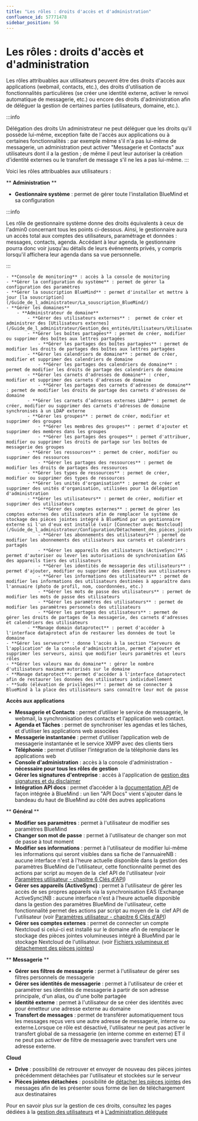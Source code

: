 ```yaml
---
title: "Les rôles : droits d'accès et d'administration"
confluence_id: 57771478
sidebar_position: 56
---
```

# Les rôles : droits d'accès et d'administration


Les rôles attribuables aux utilisateurs peuvent être des droits d'accès aux applications (webmail, contacts, etc.), des droits d'utilisation de fonctionnalités particulières (se créer une identité externe, activer le renvoi automatique de messagerie, etc.) ou encore des droits d'administration afin de déléguer la gestion de certaines parties (utilisateurs, domaine, etc.).


:::info

Délégation des droits
Un administrateur ne peut déléguer que les droits qu'il possède lui-même, exception faite de l'accès aux applications ou à certaines fonctionnalités : par exemple même s'il n'a pas lui-même de messagerie, un administration peut activer "Messagerie et Contacts" aux utilisateurs dont il a la gestion ; de même il peut leur autoriser la création d'identité externes ou le transfert de message s'il ne les a pas lui-même.
:::

Voici les rôles attribuables aux utilisateurs :

** **Administration** **

- **Gestionnaire système** : permet de gérer toute l'installation BlueMind et sa configuration


:::info

Les rôle de gestionnaire système donne des droits équivalents à ceux de l'admin0 concernant tous les points ci-dessous.
Ainsi, le gestionnaire aura un accès total aux comptes des utilisateurs, paramétrage et données : messages, contacts, agenda. Accédant à leur agenda, le gestionnaire pourra donc voir jusqu'au détails de leurs événements privés, y compris lorsqu'il affichera leur agenda dans sa vue personnelle.

:::

    - **Console de monitoring** : accès à la console de monitoring
    - **Gérer la configuration du système** : permet de gérer la configuration des paramètres
    - **Gérer la souscription BlueMind** : permet d'installer et mettre à jour [la souscription](/Guide_de_l_administrateur/La_souscription_BlueMind/)
    - **Gérer les domaines**
        - **Administrateur de domaine**
            - **Gérer des utilisateurs externes** :  permet de créer et administrer des [Utilisateurs externes](/Guide_de_l_administrateur/Gestion_des_entités/Utilisateurs/Utilisateurs_externes/) 
            - **Gérer les boîtes partagées** : permet de créer, modifier ou supprimer des boîtes aux lettres partagées
                - **Gérer les partages des boîtes partagées** : permet de modifier les droits de partages des boîtes aux lettres partagées
            - **Gérer les calendriers de domaine** : permet de créer, modifier et supprimer des calendriers de domaine
                - **Gérer les partages des calendriers de domaine** : permet de modifier les droits de partage des calendriers de domaine
            - **Gérer les carnets d'adresses de domaine** : créer, modifier et supprimer des carnets d'adresses de domaine
                - **Gérer les partages des carnets d'adresses de domaine** : permet de modifier les droits de partage des carnets d'adresses de domaine
            - **Gérer les carnets d’adresses externes LDAP** : permet de créer, modifier ou supprimer des carnets d'adresses de domaine synchronisés à un LDAP externe
            - **Gérer les groupes** : permet de créer, modifier et supprimer des groupes
                - **Gérer les membres des groupes** : permet d'ajouter et supprimer des membres dans les groupes
                - **Gérer les partages des groupes** : permet d'attribuer, modifier ou supprimer les droits de partage sur les boîtes de messagerie des groupes
            - **Gérer les ressources** : permet de créer, modifier ou supprimer des ressources
                - **Gérer les partages des ressources** : permet de modifier les droits de partages des ressources
            - **Gérer les types de ressources** : permet de créer, modifier ou supprimer des types de ressources
            - **Gérer les unités d'organisation** : permet de créer et supprimer des unités d'organisation, utilisées pour la délégation d'administration
            - **Gérer les utilisateurs** : permet de créer, modifier et supprimer des utilisateurs
                - **Gérer des comptes externes** : permet de gérer les comptes externes des utilisateurs afin de remplacer le système de stockage des pièces jointes intégré à BlueMind par un gestionnaire externe si l'un d'eux est installé (voir [Connecter avec Nextcloud](/Guide_de_l_administrateur/Configuration/Détachement_des_pièces_jointes/Connecter_avec_Nextcloud/))
                - **Gérer les abonnements des utilisateurs** : permet de modifier les abonnements des utilisateurs aux carnets et calendriers partagés
                - **Gérer les appareils des utilisateurs (ActiveSync)** : permet d'autoriser ou lever les autorisations de synchronisation EAS des appareils tiers des utilisateurs
                - **Gérer les identités de messagerie des utilisateurs** : permet d'ajouter, modifier ou supprimer des identités aux utilisateurs
                - **Gérer les informations des utilisateurs** : permet de modifier les informations des utilisateurs destinées à apparaître dans l'annuaire (photo de profil, nom, coordonnées, etc.)
                - **Gérer les mots de passe des utilisateurs** : permet de modifier les mots de passe des utilisateurs
                - **Gérer les paramètres des utilisateurs** : permet de modifier les paramètres personnels des utilisateurs
                - **Gérer les partages des utilisateurs** : permet de gérer les droits de partages de la messagerie, des carnets d'adresses et calendriers des utilisateurs
            - **Manage domain dataprotect** : permet d'accéder à l'interface dataprotect afin de restaurer les données de tout le domaine
    - **Gérer les serveurs** : donne l'accès à la section "Serveurs de l'application" de la console d'administration, permet d'ajouter et supprimer les serveurs, ainsi que modifier leurs paramètres et leurs rôles
    - **Gérer les valeurs max du domaine** : gérer le nombre d'utilisateurs maximum autorisés sur le domaine
    - **Manage dataprotect**: permet d'accéder à l'interface dataprotect afin de restaurer les données des utilisateurs individuellement
    - **Sudo (élévation de privilèges)** : permet de se connecter à BlueMind à la place des utilisateurs sans connaître leur mot de passe


****Accès aux applications****

- **Messagerie et Contacts** : permet d’utiliser le service de messagerie, le webmail, la synchronisation des contacts et l’application web contact.
- **Agenda et Tâches** : permet de synchroniser les agendas et les tâches, et d’utiliser les applications web associées
- **Messagerie instantanée** : permet d’utiliser l’application web de messagerie instantanée et le service XMPP avec des clients tiers
- **Téléphonie** : permet d’utiliser l’intégration de la téléphonie dans les applications web
- **Console d'administration** : accès à la console d'administration - **nécessaire pour tous les rôles de gestion**
- **Gérer les signatures d'entreprise** : accès à l'application de [gestion des signatures et du disclaimer](/Guide_de_l_administrateur/Configuration/Signatures_d_entreprise/)
- **Intégration API docs** : permet d’accéder à la [documentation API](https://forge.bluemind.net/staging/doc/latest/web-resources/) de façon intégrée à BlueMind : un lien "API Docs" vient s'ajouter dans le bandeau du haut de BlueMind au côté des autres applications


** **Général** **

- **Modifier ses paramètres** : permet à l'utilisateur de modifier ses paramètres BlueMind
- **Changer son mot de passe** : permet à l'utilisateur de changer son mot de passe à tout moment
- **Modifier ses informations** : permet à l'utilisateur de modifier lui-même les informations qui seront visibles dans sa fiche de l'annuaireNB : aucune interface n'est à l'heure actuelle disponible dans la gestion des paramètres BlueMind de l'utilisateur, cette fonctionnalité permet des actions par script au moyen de la  clef API de l'utilisateur (voir [Paramètres utilisateur - chapitre 6 Clés d'API](/Guide_de_l_utilisateur/Paramètres_utilisateur/))
- **Gérer ses appareils (ActiveSync)** : permet à l'utilisateur de gérer les accès de ses propres appareils via la synchronisation EAS (Exchange ActiveSync)NB : aucune interface n'est à l'heure actuelle disponible dans la gestion des paramètres BlueMind de l'utilisateur, cette fonctionnalité permet des actions par script au moyen de la  clef API de l'utilisateur (voir [Paramètres utilisateur - chapitre 6 Clés d'API](/Guide_de_l_utilisateur/Paramètres_utilisateur/))
- **Gérer ses comptes externes** : permet de connecter un compte Nextcloud si celui-ci est installé sur le domaine afin de remplacer le stockage des pièces jointes volumineuses intégré à BlueMind par le stockage Nextcloud de l'utilisateur. (voir [Fichiers volumineux et détachement des pièces jointes](/Guide_de_l_utilisateur/La_messagerie/Fichiers_volumineux_et_détachement_des_pièces_jointes/))


** **Messagerie** **

- **Gérer ses filtres de messagerie** : permet à l'utilisateur de gérer ses filtres personnels de messagerie
- **Gérer ses identités de messagerie** : permet à l'utilisateur de créer et paramétrer ses identités de messagerie à partir de son adresse principale, d'un alias, ou d'une boîte partagée
- **Identité externe** : permet à l'utilisateur de se créer des identités avec pour émetteur une adresse externe au domaine
- **Transfert de messages** : permet de transférer automatiquement tous les messages reçus vers une autre adresse de messagerie, interne ou externe.Lorsque ce rôle est désactivé, l'utilisateur ne peut pas activer le transfert global de sa messagerie (en interne comme en externe) ET il ne peut pas activer de filtre de messagerie avec transfert vers une adresse externe.


**Cloud**

- **Drive** : possibilité de retrouver et envoyer de nouveau des pièces jointes précédemment détachées par l'utilisateur et stockées sur le serveur
- **Pièces jointes détachées** : possibilité de [détacher les pièces jointes](https://forge.bluemind.net/confluence/display/DA/.Fichiers+volumineux+et+detachement+des+pieces+jointes+vBM-3.5) des messages afin de les présenter sous forme de lien de téléchargement aux destinataires


Pour en savoir plus sur la gestion de ces droits, consultez les pages dédiées à la [gestion des utilisateurs](/Guide_de_l_administrateur/Gestion_des_entités/Utilisateurs/) et à [L'administration déléguée](/Guide_de_l_administrateur/Gestion_des_entités/Utilisateurs/L_administration_déléguée/)

